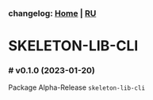 ### changelog: [Home](./../README.md) | [RU](./CHANGELOG-RU.md)

# SKELETON-LIB-CLI

### # v0.1.0 (2023-01-20)

Package Alpha-Release `skeleton-lib-cli`
